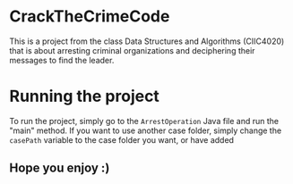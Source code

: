 # CrackTheCrimeCode
This is a project from the class Data Structures and Algorithms (CIIC4020) that is about arresting criminal organizations and deciphering their messages to find the leader.
# Running the project
To run the project, simply go to the `ArrestOperation` Java file and run the "main" method. If you want to use another case folder, simply change the `casePath` variable to the case folder you want, or have added

## Hope you enjoy :)